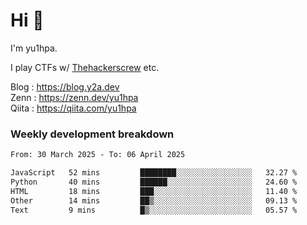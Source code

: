 # Hi 👋

I'm yu1hpa.

I play CTFs w/ [Thehackerscrew](https://www.thehackerscrew.team/) etc.

Blog : https://blog.y2a.dev  
Zenn : https://zenn.dev/yu1hpa  
Qiita : https://qiita.com/yu1hpa  

### Weekly development breakdown

<!--START_SECTION:waka-->

```txt
From: 30 March 2025 - To: 06 April 2025

JavaScript   52 mins         ████████░░░░░░░░░░░░░░░░░   32.27 %
Python       40 mins         ██████░░░░░░░░░░░░░░░░░░░   24.60 %
HTML         18 mins         ███░░░░░░░░░░░░░░░░░░░░░░   11.40 %
Other        14 mins         ██▒░░░░░░░░░░░░░░░░░░░░░░   09.13 %
Text         9 mins          █▒░░░░░░░░░░░░░░░░░░░░░░░   05.57 %
```

<!--END_SECTION:waka-->

